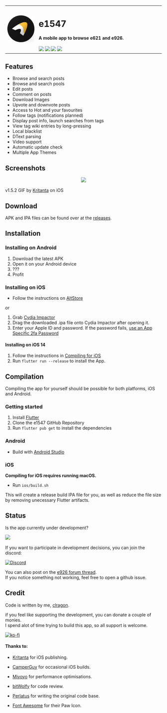 
<table>
    <tr>
    <td width="20%">
    <img src="assets/icon/app/round.png"/>
    </td>
    <td width="80%">
    <h1>e1547</h1>
    <h4>A mobile app to browse e621 and e926.</h4>
    <a href="https://github.com/clragon/e1547/commits/master"><img src="https://badgen.net/github/commits/clragon/e1547"></a>
    <a href="https://github.com/clragon/e1547/commits/master"><img src="https://badgen.net/github/last-commit/clragon/e1547"></a>
    <a href="blob/master/LICENSE"><img src="https://img.shields.io/github/license/clragon/e1547"><a>
    <a href="https://discord.gg/MRwKGqfmUz"><img src="https://img.shields.io/discord/763321712766877727.svg?label=&logo=discord&logoColor=ffffff&color=7389D8&labelColor=6A7EC2"></a>
    </td>
    </tr>
</table>


## Features  

- Browse and search posts
- Browse and search pools
- Edit posts
- Comment on posts
- Download Images
- Upvote and downvote posts
- Access to Hot and your favourites
- Follow tags (notifications planned)
- Display post info, launch searches from tags
- View tag wiki entries by long-pressing 
- Local blacklist
- DText parsing
- Video support
- Automatic update check
- Multiple App Themes
 

## Screenshots  
  
<p align="center">
  <img src="assets/screenshots/1547.gif">
</p>

v1.5.2 GIF by [Kritanta](https://github.com/KritantaDev) on iOS


## Download  
  
APK and IPA files can be found over at the [releases](https://github.com/clragon/e1547/releases/latest).  

## Installation

### Installing on Android

1. Download the latest APK
2. Open it on your Android device
3. ???
4. Profit

### Installing on iOS

- Follow the instructions on [AltStore](https://altstore.io/)

or 

1. Grab [Cydia Impactor](http://www.cydiaimpactor.com/)
2. Drag the downloaded .ipa file onto Cydia Impactor after opening it. 
3. Enter your Apple ID and password. If the password fails, [use an App Specific 2fa Password](https://support.apple.com/en-us/HT204397#sections)

#### Installing on iOS 14

1. Follow the instructions in [Compiling for iOS](#iOS)
2. Run `flutter run --release` to install the App.

## Compilation

Compiling the app for yourself should be possible for both platforms, iOS and Android.

### Getting started

1. Install [Flutter](https://flutter.dev/docs/get-started/install)
2. Clone the e1547 GitHub Repository
3. Run `flutter pub get` to install the dependencies

### Android

- Build with [Android Studio](https://developer.android.com/studio)

### iOS

**Compiling for iOS requires running macOS.**

- Run `ios/build.sh`

This will create a release build IPA file for you, as well as reduce the file size by removing unecessary Flutter artifacts.

## Status
Is the app currently under development?  
  
<a href="https://github.com/clragon/e1547/commits/master"><img src="https://badgen.net/github/last-commit/clragon/e1547"></a>

If you want to participate in development decisions, you can join the discord:  

[![Discord](https://img.shields.io/discord/763321712766877727.svg?label=&logo=discord&logoColor=ffffff&color=7389D8&labelColor=6A7EC2)](https://discord.gg/MRwKGqfmUz)  

You can also post on the [e926 forum thread](https://e926.net/forum_topics/25854).  
If you notice something not working, feel free to open a github issue.

## Credit
Code is written by me, [clragon](https://github.com/clragon).
    
if you feel like supporting the development, you can donate a couple of monies.  
I spend alot of time trying to build this app, so all support is welcome. 
    
[![ko-fi](https://ko-fi.com/img/githubbutton_sm.svg)](https://ko-fi.com/Q5Q22W6FW)

#### Thanks to:  
- [Kritanta](https://github.com/KritantaDev) for iOS publishing.

- [CamperGuy](https://github.com/camperguy) for occasional iOS builds.
    
- [Miyoyo](https://github.com/miyoyo) for performance optimisations.
    
- [bitWolfy](https://github.com/bitWolfy) for code review.

- [Perlatus](https://github.com/perlatus) for writing the original code base.

- [Font Awesome](https://fontawesome.com/icons/paw?style=solid) for their Paw Icon.
